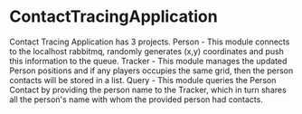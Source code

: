 # ContactTracingApplication
 Contact Tracing Application has 3 projects.
 Person - This module connects to the localhost rabbitmq, randomly generates (x,y) coordinates and push this information to the queue. 
 Tracker - This module manages the updated Person positions and if any players occupies the same grid, then the person contacts will be stored in a list.
 Query - This module queries the Person Contact by providing the person name to the Tracker, which in turn shares all the person's name with whom the provided person had contacts.
